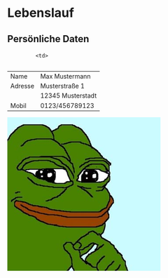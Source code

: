 # Lebenslauf

   ## Persönliche Daten
<table>
	   <tr>
		 
		
			  
		     <td>
<table>
    <tr>
        <td>Name</td>
	<td>Max Mustermann</td>
    </tr>
    <tr>
	<td>Adresse</td>
        <td>Musterstraße 1</td>
    </tr>
    <tr>
        <td></td>
	<td>12345 Musterstadt</td>
    </tr>
    <tr>
	<td>Mobil</td>
        <td>0123/456789123</td>
    </tr>
</table>
			     </td>
		   <td>
<img src="Bild.jpg" alt="Profilbild">  
			   </td>
		      </tr>
</table>
